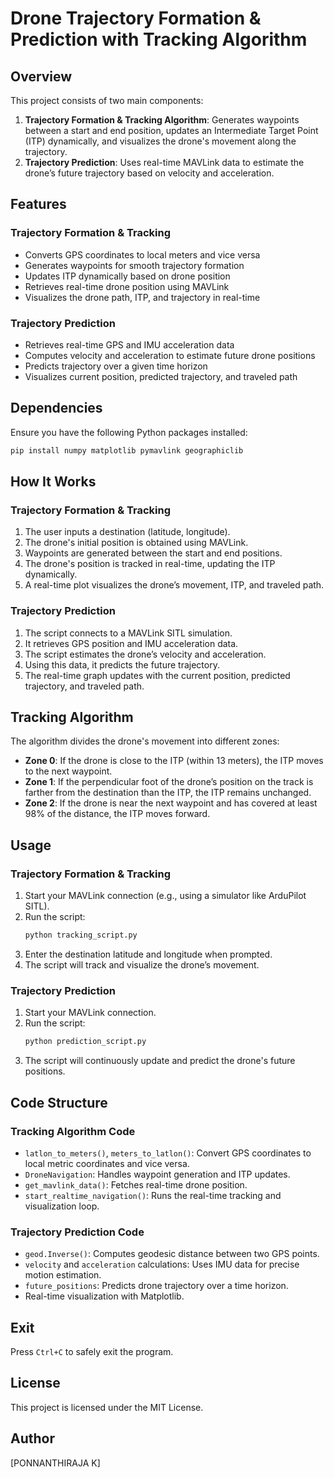 # Drone Trajectory Formation & Prediction with Tracking Algorithm

## Overview
This project consists of two main components:
1. **Trajectory Formation & Tracking Algorithm**: Generates waypoints between a start and end position, updates an Intermediate Target Point (ITP) dynamically, and visualizes the drone's movement along the trajectory.
2. **Trajectory Prediction**: Uses real-time MAVLink data to estimate the drone’s future trajectory based on velocity and acceleration.

## Features
### Trajectory Formation & Tracking
- Converts GPS coordinates to local meters and vice versa
- Generates waypoints for smooth trajectory formation
- Updates ITP dynamically based on drone position
- Retrieves real-time drone position using MAVLink
- Visualizes the drone path, ITP, and trajectory in real-time

### Trajectory Prediction
- Retrieves real-time GPS and IMU acceleration data
- Computes velocity and acceleration to estimate future drone positions
- Predicts trajectory over a given time horizon
- Visualizes current position, predicted trajectory, and traveled path

## Dependencies
Ensure you have the following Python packages installed:
```bash
pip install numpy matplotlib pymavlink geographiclib
```

## How It Works
### Trajectory Formation & Tracking
1. The user inputs a destination (latitude, longitude).
2. The drone's initial position is obtained using MAVLink.
3. Waypoints are generated between the start and end positions.
4. The drone's position is tracked in real-time, updating the ITP dynamically.
5. A real-time plot visualizes the drone’s movement, ITP, and traveled path.

### Trajectory Prediction
1. The script connects to a MAVLink SITL simulation.
2. It retrieves GPS position and IMU acceleration data.
3. The script estimates the drone’s velocity and acceleration.
4. Using this data, it predicts the future trajectory.
5. The real-time graph updates with the current position, predicted trajectory, and traveled path.

## Tracking Algorithm
The algorithm divides the drone's movement into different zones:
- **Zone 0**: If the drone is close to the ITP (within 13 meters), the ITP moves to the next waypoint.
- **Zone 1**: If the perpendicular foot of the drone’s position on the track is farther from the destination than the ITP, the ITP remains unchanged.
- **Zone 2**: If the drone is near the next waypoint and has covered at least 98% of the distance, the ITP moves forward.

## Usage
### Trajectory Formation & Tracking
1. Start your MAVLink connection (e.g., using a simulator like ArduPilot SITL).
2. Run the script:
   ```bash
   python tracking_script.py
   ```
3. Enter the destination latitude and longitude when prompted.
4. The script will track and visualize the drone’s movement.

### Trajectory Prediction
1. Start your MAVLink connection.
2. Run the script:
   ```bash
   python prediction_script.py
   ```
3. The script will continuously update and predict the drone's future positions.

## Code Structure
### Tracking Algorithm Code
- `latlon_to_meters()`, `meters_to_latlon()`: Convert GPS coordinates to local metric coordinates and vice versa.
- `DroneNavigation`: Handles waypoint generation and ITP updates.
- `get_mavlink_data()`: Fetches real-time drone position.
- `start_realtime_navigation()`: Runs the real-time tracking and visualization loop.

### Trajectory Prediction Code
- `geod.Inverse()`: Computes geodesic distance between two GPS points.
- `velocity` and `acceleration` calculations: Uses IMU data for precise motion estimation.
- `future_positions`: Predicts drone trajectory over a time horizon.
- Real-time visualization with Matplotlib.

## Exit
Press `Ctrl+C` to safely exit the program.

## License
This project is licensed under the MIT License.

## Author
[PONNANTHIRAJA K]

